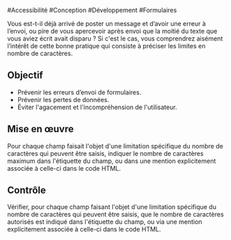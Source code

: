 
#Accessibilité #Conception #Développement #Formulaires

Vous est-t-il déjà arrivé de poster un message et d’avoir une erreur à l’envoi, ou pire de vous apercevoir après envoi que la moitié du texte que vous aviez écrit avait disparu ? Si c'est le cas, vous comprendrez aisément l’intérêt de cette bonne pratique qui consiste à préciser les limites en nombre de caractères.

Objectif
--------

*   Prévenir les erreurs d’envoi de formulaires.
*   Prévenir les pertes de données.
*   Éviter l'agacement et l'incompréhension de l'utilisateur.

Mise en œuvre
-------------

Pour chaque champ faisait l'objet d'une limitation spécifique du nombre de caractères qui peuvent être saisis, indiquer le nombre de caractères maximum dans l'étiquette du champ, ou dans une mention explicitement associée à celle-ci dans le code HTML.

Contrôle
--------

Vérifier, pour chaque champ faisant l'objet d'une limitation spécifique du nombre de caractères qui peuvent être saisis, que le nombre de caractères autorisés est indiqué dans l'étiquette du champ, ou via une mention explicitement associée à celle-ci dans le code HTML.
